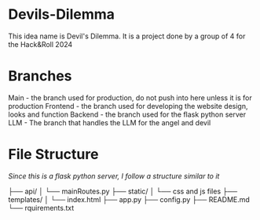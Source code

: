 # Devils-Dilemma

This idea name is Devil's Dilemma. It is a project done by a group of 4 for the Hack&amp;Roll 2024

# Branches

Main - the branch used for production, do not push into here unless it is for production
Frontend - the branch used for developing the website design, looks and function
Backend - the branch used for the flask python server
LLM - The branch that handles the LLM for the angel and devil

# File Structure

_Since this is a flask python server, I follow a structure similar to it_

├── api/
│ └── mainRoutes.py
├── static/
│ └── css and js files
├── templates/
│ └── index.html
├── app.py
├── config.py
├── README.md
└── rquirements.txt
